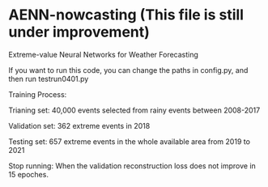 # AENN-nowcasting (This file is still under improvement)
Extreme-value Neural Networks for Weather Forecasting  

If you want to run this code, you can change the paths in config.py, and then run testrun0401.py  

Training Process:  

Trianing set: 40,000 events selected from rainy events between 2008-2017  

Validation set: 362 extreme events in 2018  

Testing set: 657 extreme events in the whole available area from 2019 to 2021  

Stop running: When the validation reconstruction loss does not improve in 15 epoches.  

